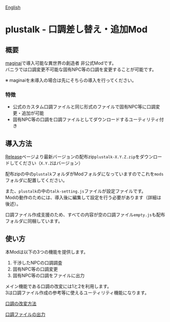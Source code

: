 [English](README_en.md)

# plustalk - 口調差し替え・追加Mod 
## 概要
[maginai](https://github.com/Spoonail-Iroiro/maginai)で導入可能な異世界の創造者 非公式Modです。  
バニラでは口調変更不可能な固有NPC等の口調を変更することが可能です。

※ maginaiを未導入の場合は先にそちらの導入を行ってください。

### 特徴
- 公式のカスタム口調ファイルと同じ形式のファイルで固有NPC等に口調変更・追加が可能
- 固有NPC等の口調を口調ファイルとしてダウンロードするユーティリティ付き

## 導入方法
[Release](https://github.com/Spoonail-Iroiro/maginai-plustalk/releases)ページより最新バージョンの配布zip`plustalk-X.Y.Z.zip`をダウンロードしてください（`X.Y.Z`はバージョン）  

配布zipの中の`plustalk`フォルダがModフォルダになっていますのでこれを`mods`フォルダに配置してください。  

また、`plustalk`の中の`talk-setting.js`ファイルが設定ファイルです。  
Modの動作のためには、導入後に編集して設定を行う必要があります（詳細は後述）。

口調ファイル作成支援のため、すべての内容が空の口調ファイル`empty.js`も配布フォルダに同梱しています。


## 使い方
本Modは以下の3つの機能を提供します。

1. 干渉したNPCの口調調査
2. 固有NPC等の口調変更
3. 固有NPC等の口調をファイルに出力

メイン機能である口調の改変には1と2を利用します。  
3は口調ファイル作成の参考等に使えるユーティリティ機能になります。  


[口調の改変方法](USAGE.md)

[口調ファイルの出力](EXPORT.md)
